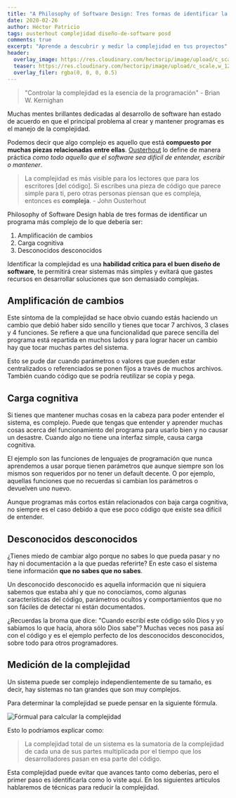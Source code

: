 ```yaml
---
title: "A Philosophy of Software Design: Tres formas de identificar la complejidad"
date: 2020-02-26
author: Héctor Patricio
tags: ousterhout complejidad diseño-de-software posd
comments: true
excerpt: "Aprende a descubrir y medir la complejidad en tus proyectos"
header:
  overlay_image: https://res.cloudinary.com/hectorip/image/upload/c_scale,w_1200/v1582698547/scott-webb-186119-unsplash_hholsr.jpg
  teaser: https://res.cloudinary.com/hectorip/image/upload/c_scale,w_1200/v1582698547/scott-webb-186119-unsplash_hholsr.jpg
  overlay_filer: rgba(0, 0, 0, 0.5)
---
```


> "Controlar la complejidad es la esencia de la programación" - Brian W. Kernighan

Muchas mentes brillantes dedicadas al desarrollo de software han estado de acuerdo en que el principal problema al crear y mantener programas es el manejo de la complejidad.

Podemos decir que algo complejo es aquello que está **compuesto por muchas piezas relacionadas entre ellas**. [Ousterhout](http://web.stanford.edu/~ouster/cgi-bin/home.php) lo define de manera práctica _como todo aquello que el software sea difícil de entender, escribir o mantener_.

> La complejidad es más visible para los lectores que para los escritores [del código]. Si escribes una pieza de código que parece simple para ti, pero otras personas piensan que es compleja, entonces es **compleja**. - John Ousterhout

Philosophy of Software Design habla de tres formas de identificar un programa más complejo de lo que debería ser:

1. Amplificación de cambios
2. Carga cognitiva
3. Desconocidos desconocidos

Identificar la complejidad es una **habilidad crítica para el buen diseño de software**, te permitirá crear sistemas más simples y evitará que gastes recursos en desarrollar soluciones que son demasiado complejas.

## Amplificación de cambios

Este síntoma de la complejidad se hace obvio cuando estás haciendo un cambio que debió haber sido sencillo y tienes que tocar 7 archivos, 3 clases y 4 funciones. Se refiere a que una funcionalidad que parece sencilla del programa está repartida en muchos lados y para lograr hacer un cambio hay que tocar muchas partes del sistema.

Esto se pude dar cuando parámetros o valores que pueden estar centralizados o referenciados se ponen fijos a través de muchos archivos. También cuando código que se podría reutilizar se copia y pega.

## Carga cognitiva

Si tienes que mantener muchas cosas en la cabeza para poder entender el sistema, es complejo. Puede que tengas que entender y aprender muchas cosas acerca del funcionamiento del programa para usarlo bien y no causar un desastre. Cuando algo no tiene una interfaz simple, causa carga cognitiva.

El ejemplo son las funciones de lenguajes de programación que nunca aprendemos a usar porque tienen parámetros que aunque siempre son los mismos son requeridos por no tener un default decente. O por ejemplo, aquellas funciones que no recuerdas si cambian los parámetros o devuelven uno nuevo.

Aunque programas más cortos están relacionados con baja carga cognitiva, no siempre es el caso debido a que ese poco código que existe sea difícil de entender.

## Desconocidos desconocidos

¿Tienes miedo de cambiar algo porque no sabes lo que pueda pasar y no hay ni documentación a la que puedas referirte? En este caso el sistema tiene información **que no sabes que no sabes**. 

Un desconocido desconocido es aquella información que ni siquiera sabemos que estaba ahí y que no conocíamos, como algunas características del código, parámetros ocultos y comportamientos que no son fáciles de detectar ni están documentados.

¿Recuerdas la broma que dice: "Cuando escribí este código sólo Dios y yo sabíamos lo que hacía, ahora sólo Dios sabe"? Muchas veces nos pasa así con el código y es el ejemplo perfecto de los desconocidos desconocidos, sobre todo para otros programadores.


## Medición de la complejidad

Un sistema puede ser complejo independientemente de su tamaño, es decir, hay sistemas no tan grandes que son muy complejos.

Para determinar la complejidad se puede pensar en la siguiente fórmula.

![Fórmual para calcular la complejidad](https://res.cloudinary.com/hectorip/image/upload/c_scale,w_1200/v1581460560/Untitled_Artwork_3_oljybd.jpg)


Esto lo podríamos explicar como: 

> La complejidad total de un sistema es la sumatoria de la complejidad de cada una de sus partes multiplicada por el tiempo que los desarrolladores pasan en esa parte del código.

Esta complejidad puede evitar que avances tanto como deberías, pero el primer paso es identificarla como lo viste aquí. En los siguientes artículos hablaremos de técnicas para reducir la complejidad.